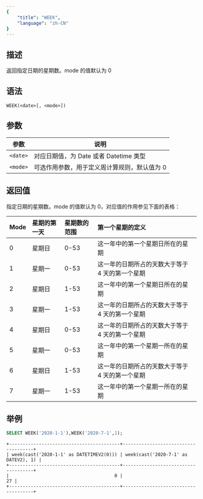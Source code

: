 ```yaml
---
{
    "title": "WEEK",
    "language": "zh-CN"
}
---
```


<!-- 
Licensed to the Apache Software Foundation (ASF) under one
or more contributor license agreements.  See the NOTICE file
distributed with this work for additional information
regarding copyright ownership.  The ASF licenses this file
to you under the Apache License, Version 2.0 (the
"License"); you may not use this file except in compliance
with the License.  You may obtain a copy of the License at

  http://www.apache.org/licenses/LICENSE-2.0

Unless required by applicable law or agreed to in writing,
software distributed under the License is distributed on an
"AS IS" BASIS, WITHOUT WARRANTIES OR CONDITIONS OF ANY
KIND, either express or implied.  See the License for the
specific language governing permissions and limitations
under the License.
-->

## 描述

返回指定日期的星期数。mode 的值默认为 0

## 语法

`WEEK(<date>[, <mode>])`

## 参数

| 参数 | 说明 |
|--|--|
| `<date>` | 对应日期值，为 Date 或者 Datetime 类型 |
| `<mode>` | 可选作用参数，用于定义周计算规则，默认值为 0 |

## 返回值

指定日期的星期数。mode 的值默认为 0，对应值的作用参见下面的表格：

|Mode |星期的第一天 |星期数的范围 |第一个星期的定义                            |
|:---|:-------------|:-----------|:--------------------------------------------|
|0   |星期日        |0-53        |这一年中的第一个星期日所在的星期             |
|1   |星期一        |0-53        |这一年的日期所占的天数大于等于 4 天的第一个星期|
|2   |星期日        |1-53        |这一年中的第一个星期日所在的星期             |
|3   |星期一        |1-53        |这一年的日期所占的天数大于等于 4 天的第一个星期|
|4   |星期日        |0-53        |这一年的日期所占的天数大于等于 4 天的第一个星期|
|5   |星期一        |0-53        |这一年中的第一个星期一所在的星期             |
|6   |星期日        |1-53        |这一年的日期所占的天数大于等于 4 天的第一个星期|
|7   |星期一        |1-53        |这一年中的第一个星期一所在的星期             |

## 举例

```sql
SELECT WEEK('2020-1-1'),WEEK('2020-7-1',1);
```

```text
+-----------------------------------------+-------------------------------------+
| week(cast('2020-1-1' as DATETIMEV2(0))) | week(cast('2020-7-1' as DATEV2), 1) |
+-----------------------------------------+-------------------------------------+
|                                       0 |                                  27 |
+-----------------------------------------+-------------------------------------+
```
